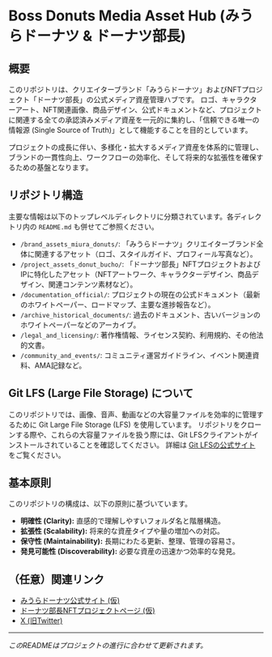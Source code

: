 # Boss Donuts Media Asset Hub (みうらドーナツ & ドーナツ部長)

## 概要

このリポジトリは、クリエイターブランド「みうらドーナツ」およびNFTプロジェクト「ドーナツ部長」の公式メディア資産管理ハブです。
ロゴ、キャラクターアート、NFT関連画像、商品デザイン、公式ドキュメントなど、プロジェクトに関連する全ての承認済みメディア資産を一元的に集約し、「信頼できる唯一の情報源 (Single Source of Truth)」として機能することを目的としています。

プロジェクトの成長に伴い、多様化・拡大するメディア資産を体系的に管理し、ブランドの一貫性向上、ワークフローの効率化、そして将来的な拡張性を確保するための基盤となります。

## リポジトリ構造

主要な情報は以下のトップレベルディレクトリに分類されています。各ディレクトリ内の `README.md` も併せてご参照ください。

* `/brand_assets_miura_donuts/`: 「みうらドーナツ」クリエイターブランド全体に関連するアセット（ロゴ、スタイルガイド、プロフィール写真など）。
* `/project_assets_donut_bucho/`: 「ドーナツ部長」NFTプロジェクトおよびIPに特化したアセット（NFTアートワーク、キャラクターデザイン、商品デザイン、関連コンテンツ素材など）。
* `/documentation_official/`: プロジェクトの現在の公式ドキュメント（最新のホワイトペーパー、ロードマップ、主要な進捗報告など）。
* `/archive_historical_documents/`: 過去のドキュメント、古いバージョンのホワイトペーパーなどのアーカイブ。
* `/legal_and_licensing/`: 著作権情報、ライセンス契約、利用規約、その他法的文書。
* `/community_and_events/`: コミュニティ運営ガイドライン、イベント関連資料、AMA記録など。

## Git LFS (Large File Storage) について

このリポジトリでは、画像、音声、動画などの大容量ファイルを効率的に管理するために Git Large File Storage (LFS) を使用しています。
リポジトリをクローンする際や、これらの大容量ファイルを扱う際には、Git LFSクライアントがインストールされていることを確認してください。
詳細は [Git LFSの公式サイト](https://git-lfs.github.com/) をご覧ください。

## 基本原則

このリポジトリの構成は、以下の原則に基づいています。

* **明確性 (Clarity):** 直感的で理解しやすいフォルダ名と階層構造。
* **拡張性 (Scalability):** 将来的な資産タイプや量の増加への対応。
* **保守性 (Maintainability):** 長期にわたる更新、整理、管理の容易さ。
* **発見可能性 (Discoverability):** 必要な資産の迅速かつ効率的な発見。

## （任意）関連リンク

* [みうらドーナツ公式サイト (仮)](ここにURL)
* [ドーナツ部長NFTプロジェクトページ (仮)](ここにURL)
* [X (旧Twitter)](ここにURL)

---
*このREADMEはプロジェクトの進行に合わせて更新されます。*